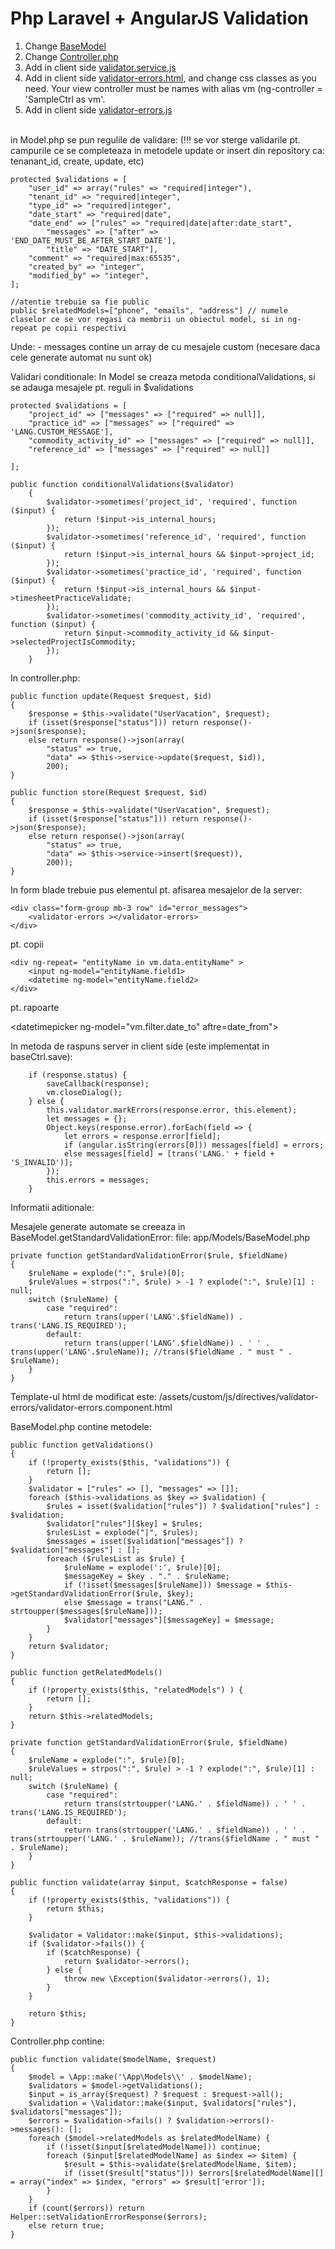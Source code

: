 # Php Laravel + AngularJS Validation

01. Change <a href='https://github.com/bogdanim36/laravel-validations/blob/master/src/BaseModel.php' target='_blank'>BaseModel</a>
02. Change <a href='https://github.com/bogdanim36/laravel-validations/blob/master/src/Controller.php' target='_blank'>Controller.php</a>
03. Add in client side <a href='https://github.com/bogdanim36/laravel-validations/blob/master/src/validator.service.js' target='_blank'>validator.service.js</a>
04. Add in client side <a href='https://github.com/bogdanim36/laravel-validations/blob/master/src/validator-errors.component.html' target='_blank'>validator-errors.html</a>, and change css classes as you need. Your view controller must be names with alias vm (ng-controller = 'SampleCtrl as vm'.
05. Add in client side <a href='https://github.com/bogdanim36/laravel-validations/blob/master/src/validator-errors.component.js' target='_blank'>validator-errors.js</a>

<br>in Model.php se pun regulile de validare:
(!!! se vor sterge validarile pt. campurile ce se completeaza in metodele update  or insert din repository ca: tenanant_id, create, update, etc)

    protected $validations = [
		"user_id" => array("rules" => "required|integer"),
		"tenant_id" => "required|integer",
		"type_id" => "required|integer",
		"date_start" => "required|date",
		"date_end" => ["rules" => "required|date|after:date_start",
			"messages" => ["after" => 'END_DATE_MUST_BE_AFTER_START_DATE'],
			"title" => "DATE_START"],
		"comment" => "required|max:65535",
		"created_by" => "integer",
		"modified_by" => "integer",
	];
	
	//atentie trebuie sa fie public
	public $relatedModels=["phone", "emails", "address"] // numele claselor ce se vor regasi ca membrii un obiectul model, si in ng-repeat pe copii respectivi
	
Unde:
	- messages contine un array de  cu mesajele custom (necesare daca cele generate automat nu sunt ok)

Validari conditionale: In Model se creaza metoda conditionalValidations, si se adauga mesajele pt. reguli in $validations

    protected $validations = [
		"project_id" => ["messages" => ["required" => null]],
		"practice_id" => ["messages" => ["required" => 'LANG.CUSTOM_MESSAGE'],
		"commodity_activity_id" => ["messages" => ["required" => null]],
		"reference_id" => ["messages" => ["required" => null]]

	];
    
    public function conditionalValidations($validator)
        {
            $validator->sometimes('project_id', 'required', function ($input) {
                return !$input->is_internal_hours;
            });
            $validator->sometimes('reference_id', 'required', function ($input) {
                return !$input->is_internal_hours && $input->project_id;
            });
            $validator->sometimes('practice_id', 'required', function ($input) {
                return !$input->is_internal_hours && $input->timesheetPracticeValidate;
            });
            $validator->sometimes('commodity_activity_id', 'required', function ($input) {
                return $input->commodity_activity_id && $input->selectedProjectIsCommodity;
            });
        }
        
In controller.php:

	public function update(Request $request, $id)
	{
		$response = $this->validate("UserVacation", $request);
		if (isset($response["status"])) return response()->json($response);
		else return response()->json(array(
			"status" => true,
			"data" => $this->service->update($request, $id)),
			200);
	}

	public function store(Request $request, $id)
	{
		$response = $this->validate("UserVacation", $request);
		if (isset($response["status"])) return response()->json($response);
		else return response()->json(array(
			"status" => true,
			"data" => $this->service->insert($request)),
			200));
	}

In form blade trebuie pus elementul pt. afisarea mesajelor de la server:
    
    <div class="form-group mb-3 row" id="error_messages">
        <validator-errors ></validator-errors>
    </div>
    
pt. copii
    
    <div ng-repeat= "entityName in vm.data.entityName" > 
        <input ng-model="entityName.field1>
        <datetime ng-model="entityName.field2>
    </div>

pt. rapoarte
 
 <lookup ng-model="vm.filter.user_id" required></lookup>
 <datetimepicker ng-model="vm.filter.date_to" aftre=date_from"></datetimepicker>
 
 
In metoda de raspuns server in client side (este implementat in baseCtrl.save):

        if (response.status) {
            saveCallback(response);
            vm.closeDialog();
        } else {
            this.validator.markErrors(response.error, this.element);
            let messages = {};
            Object.keys(response.error).forEach(field => {
                let errors = response.error[field];
                if (angular.isString(errors[0])) messages[field] = errors;
                else messages[field] = [trans('LANG.' + field + 'S_INVALID')];
            });
            this.errors = messages;
        }

Informatii aditionale:

Mesajele generate automate se creeaza in BaseModel.getStandardValidationError:
file: app/Models/BaseModel.php

    private function getStandardValidationError($rule, $fieldName)
	{
		$ruleName = explode(":", $rule)[0];
		$ruleValues = strpos(":", $rule) > -1 ? explode(":", $rule)[1] : null;
		switch ($ruleName) {
			case "required":
				return trans(upper('LANG'.$fieldName)) . trans('LANG.IS_REQUIRED');
			default:
				return trans(upper('LANG'.$fieldName)) . ' ' . trans(upper('LANG'.$ruleName)); //trans($fieldName . " must " . $ruleName);
		}
	}

Template-ul html de modificat este:
	/assets/custom/js/directives/validator-errors/validator-errors.component.html

BaseModel.php contine metodele:

	public function getValidations()
	{
		if (!property_exists($this, "validations")) {
			return [];
		}
		$validator = ["rules" => [], "messages" => []];
		foreach ($this->validations as $key => $validation) {
			$rules = isset($validation["rules"]) ? $validation["rules"] : $validation;
			$validator["rules"][$key] = $rules;
			$rulesList = explode("|", $rules);
			$messages = isset($validation["messages"]) ? $validation["messages"] : [];
			foreach ($rulesList as $rule) {
				$ruleName = explode(':', $rule)[0];
				$messageKey = $key . "." . $ruleName;
				if (!isset($messages[$ruleName])) $message = $this->getStandardValidationError($rule, $key);
				else $message = trans("LANG." . strtoupper($messages[$ruleName]));
				$validator["messages"][$messageKey] = $message;
			}
		}
		return $validator;
	}

	public function getRelatedModels()
	{
		if (!property_exists($this, "relatedModels") ) {
			return [];
		}
		return $this->relatedModels;
	}

	private function getStandardValidationError($rule, $fieldName)
	{
		$ruleName = explode(":", $rule)[0];
		$ruleValues = strpos(":", $rule) > -1 ? explode(":", $rule)[1] : null;
		switch ($ruleName) {
			case "required":
				return trans(strtoupper('LANG.' . $fieldName)) . ' ' . trans('LANG.IS_REQUIRED');
			default:
				return trans(strtoupper('LANG.' . $fieldName)) . ' ' . trans(strtoupper('LANG.' . $ruleName)); //trans($fieldName . " must " . $ruleName);
		}
	}

	public function validate(array $input, $catchResponse = false)
	{
		if (!property_exists($this, "validations")) {
			return $this;
		}

		$validator = Validator::make($input, $this->validations);
		if ($validator->fails()) {
			if ($catchResponse) {
				return $validator->errors();
			} else {
				throw new \Exception($validator->errors(), 1);
			}
		}

		return $this;
	}


Controller.php contine:

	public function validate($modelName, $request)
	{
		$model = \App::make('\App\Models\\' . $modelName);
		$validators = $model->getValidations();
		$input = is_array($request) ? $request : $request->all();
		$validation = \Validator::make($input, $validators["rules"], $validators["messages"]);
		$errors = $validation->fails() ? $validation->errors()->messages(): [];
		foreach ($model->relatedModels as $relatedModelName) {
			if (!isset($input[$relatedModelName])) continue;
			foreach ($input[$relatedModelName] as $index => $item) {
				$result = $this->validate($relatedModelName, $item);
				if (isset($result["status"])) $errors[$relatedModelName][] = array("index" => $index, "errors" => $result['error']);
			}
		}
		if (count($errors)) return Helper::setValidationErrorResponse($errors);
		else return true;
	}
